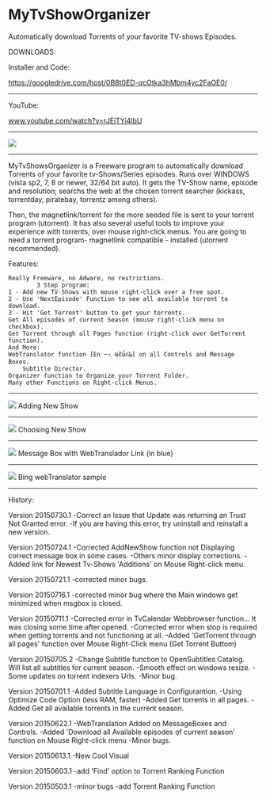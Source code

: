 # MyTvShowOrganizer
Automatically download Torrents of your favorite TV-shows Episodes.

<DIV color="red"> DOWNLOADS: </div>

Installer and Code:

https://googledrive.com/host/0B8t0ED-qcOtka3hMbm4yc2FaOE0/

<hr>

YouTube:

www.youtube.com/watch?v=rJEiTYi4lbU

<hr>

<img src="https://googledrive.com/host/0B8t0ED-qcOtkUURzRlZ0cnVrbXc/mtvso_mainpage.png"/>

<hr>
MyTvShowsOrganizer is a Freeware program to automatically download Torrents of your favorite tv-Shows/Series episodes.
Runs over WINDOWS (vista sp2, 7, 8 or newer, 32/64 bit auto).
It gets the TV-Show name, episode and resolution; searchs the web at the chosen torrent searcher (kickass, torrentday, piratebay, torrentz among others). 

Then, the magnetlink/torrent for the more seeded file is sent to your torrent program (utorrent).
It has also several useful tools to improve your experience with torrents, over mouse right-click menus.
You are going to need a torrent program- magnetlink compatible - installed (utorrent recommended).

Features:

    Really Freeware, no Adware, no restrictions.
    		3 Step program:
	1 - Add new TV-Shows with mouse right-click over a free spot.
	2 - Use 'NextEpisode' Function to see all available torrent to download.
	3 - Hit 'Get Torrent' button to get your torrents.
	Get All episodes of current Season (mouse right-click menu on checkbox).
	Get Torrent through all Pages function (right-click over GetTorrent function).
	And More:
	WebTranslator function [En ─› Ҩἒὧℓ₯] on all Controls and Message Boxes.
	    Subtitle Director.
	Organizer function to Organize your Torrent Folder.
	Many other Functions on Right-click Menus.
<hr>
<img src="https://googledrive.com/host/0B8t0ED-qcOtkUURzRlZ0cnVrbXc/mtvso_addnewshow.png"/>
Adding New Show
<hr>
<img src="https://googledrive.com/host/0B8t0ED-qcOtkUURzRlZ0cnVrbXc/mtvso_tvcalendar.png"/>
Choosing New Show
<hr>
<img src="https://googledrive.com/host/0B8t0ED-qcOtkUURzRlZ0cnVrbXc/mtvso_msgbox.png"/>
Message Box with WebTranslador Link (in blue)
<hr>
<img src="https://googledrive.com/host/0B8t0ED-qcOtkUURzRlZ0cnVrbXc/mtvso_webtranslator.png"/>
Bing webTranslator sample
<hr>

History:

Version 20150730.1
-Correct an Issue that Update was returning
 an Trust Not Granted error.
-If you are having this error, try uninstall and
 reinstall a new version.

Version 20150724.1
-Corrected AddNewShow function not Displaying correct
message box in some cases.
-Others minor display corrections.
-Added link for Newest Tv-Shows 'Additions' on Mouse
Right-click menu.

Version 20150721.1
-corrected minor bugs.

Version 20150716.1
-corrected minor bug where the Main
windows get minimized when msgbox is closed.

Version 20150711.1
-Corrected error in TvCalendar Webbrowser function...
It was closing some time after opened.
-Corrected error when stop is required when getting
torrents and not functioning at all.
-Added 'GetTorrent through all pages' function
over Mouse Right-Click menu (Get Torrent Buttom)

Version 20150705.2
-Change Subtitle function to OpenSubtitles Catalog.
Will list all subtitles for current season.
-Smooth effect on windows resize.
-Some updates on torrent indexers Urls.
-Minor bug.

Version 20150701.1
-Added Subtitle Language in Configurantion.
-Using Optimize Code Option (less RAM, faster)
-Added Get torrents in all pages.
-Added Get all available torrents in the current season.

Version 20150622.1
-WebTranslation Added on MessageBoxes and Controls.
-Added 'Download all Available episodes of current season'
function on Mouse Right-click menu
-Minor bugs.

Version 20150613.1
-New Cool Visual

Version 20150603.1
-add 'Find' option to Torrent Ranking Function

Version 20150503.1
-minor bugs
-add Torrent Ranking Function
